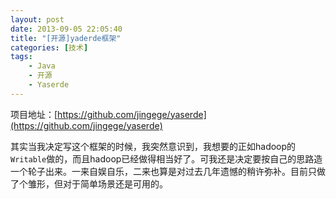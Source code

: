 ```yaml
---
layout: post
date: 2013-09-05 22:05:40
title: "[开源]yaderde框架"
categories: [技术]
tags:
	- Java
	- 开源
	- Yaserde
---
```


项目地址：[https://github.com/jingege/yaserde](https://github.com/jingege/yaserde)

其实当我决定写这个框架的时候，我突然意识到，我想要的正如hadoop的`Writable`做的，而且hadoop已经做得相当好了。可我还是决定要按自己的思路造一个轮子出来。一来自娱自乐，二来也算是对过去几年遗憾的稍许弥补。目前只做了个雏形，但对于简单场景还是可用的。
